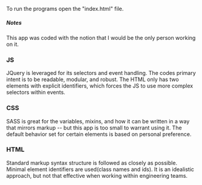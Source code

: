 To run the programs open the "index.html" file. 



##### Notes
This app was coded with the notion that I would be the only person working on it.

### JS 
JQuery is leveraged for its selectors and event handling. 
The codes primary intent is to be readable, modular, and robust.
The HTML only has two elements with explicit identifiers, which 
forces the JS to use more complex selectors within events. 

### CSS
SASS is great for the variables, mixins, and how it can be written 
in a way that mirrors markup -- but this app is too small to warrant 
using it. 
The default behavior set for certain elements is based on personal 
preference.    
 
### HTML
Standard markup syntax structure is followed as closely as possible.
Minimal element identifiers are used(class names and ids). It is an 
idealistic approach, but not that effective when working within engineering
teams.
